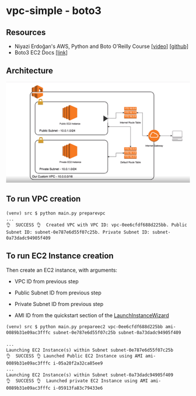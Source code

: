 # vpc-simple - boto3

## Resources

- Niyazi Erdoğan's AWS, Python and Boto O'Reilly Course [[video]](https://learning.oreilly.com/videos/managing-ec2-and/9781838642938) [[github]](https://github.com/neocorp/python-boto3-vpc_and_ec2)
- Boto3 EC2 Docs [[link]](https://boto3.amazonaws.com/v1/documentation/api/latest/reference/services/ec2.html)
## Architecture
![architecture](architecture.png "The eventual output")


## To run VPC creation

    (venv) src $ python main.py preparevpc
    ...
    👌  SUCCESS 👌  Created VPC with VPC ID: vpc-0ee6cfdf688d225bb. Public Subnet ID: subnet-0e787e6d55f07c25b. Private Subnet ID: subnet-0a73dadc94905f409



## To run EC2 Instance creation

Then create an EC2 instance, with arguments:

* VPC ID from previous step
* Public Subnet ID from previous step
* Private Subnet ID from previous step

* AMI ID from the quickstart section of the [LaunchInstanceWizard]( ami-0089b31e09ac3fffc)

```
(venv) src $ python main.py prepareec2 vpc-0ee6cfdf688d225bb ami-0089b31e09ac3fffc subnet-0e787e6d55f07c25b subnet-0a73dadc94905f409

...
Launching EC2 Instance(s) within Subnet subnet-0e787e6d55f07c25b
👌  SUCCESS 👌 Launched Public EC2 Instance using AMI ami-0089b31e09ac3fffc i-05a20f2a32ca85ee9
...
Launching EC2 Instance(s) within Subnet subnet-0a73dadc94905f409
👌  SUCCESS 👌  Launched private EC2 Instance using AMI ami-0089b31e09ac3fffc i-05913fa83c79433e6
```